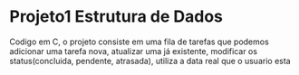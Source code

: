 # Projeto1 Estrutura de Dados
Codigo em C, o projeto consiste em uma fila de tarefas que podemos adicionar uma tarefa nova, atualizar uma já existente, modificar os status(concluida, pendente, atrasada), utiliza a data real que o usuario esta
